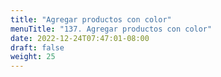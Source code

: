 ```yaml
---
title: "Agregar productos con color"
menuTitle: "137. Agregar productos con color"
date: 2022-12-24T07:47:01-08:00
draft: false
weight: 25
---
```

